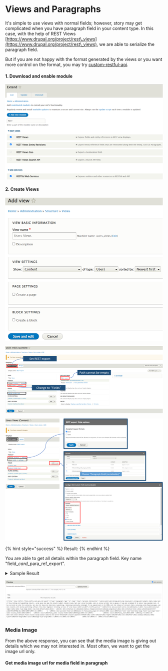 # Views and Paragraphs

It's simple to use views with normal fields; however, story may get complicated when you have paragraph field in your content type. In this case, with the help of REST Views [https://www.drupal.org/project/rest\_views](https://www.drupal.org/project/rest\_views), we are able to serialize the paragraph field.

But if you are not happy with the format generated by the views or you want more control on the format, you may try [custom-restful-api](../../custom-modules/custom-restful-api/ "mention").

#### 1. Download and enable module

![](<../../.gitbook/assets/image (1) (1) (1).png>)

#### 2. Create Views

![](<../../.gitbook/assets/image (3) (1).png>)

![](<../../.gitbook/assets/paraview1 (1).png>)

![](../../.gitbook/assets/paraview2.png)

{% hint style="success" %}
Result:
{% endhint %}

You are able to get all details within the paragraph field. Key name "field\__card_\_para\_ref\_export".

<details>

<summary>Sample Result</summary>

```
[
  {
    "title": "Male Profile",
    "field_profile_card_para_ref_export": [
      {
        "type": "paragraph",
        "age": "20",
        "name": "Peter",
        "personal_introduction": "<p><strong>Lorem Ipsum</strong> is simply dummy text of the printing and typesetting industry. Lorem Ipsum has been the industry's standard dummy text ever since the 1500s, when an unknown printer took a galley of type and scrambled it to make a type specimen book. It has survived not only five centuries, but also the leap into electronic typesetting, remaining essentially unchanged. It was popularised in the 1960s with the release of Letraset sheets containing Lorem Ipsum passages, and more recently with desktop publishing software like Aldus PageMaker including versions of Lorem Ipsum.</p>",
        "profile_picture": "<article data-quickedit-entity-id=\"media/1\" class=\"contextual-region media media--type-image media--view-mode-default\">\n  <div data-contextual-id=\"media:media=1:changed=1643343154&amp;langcode=en\" data-contextual-token=\"-2y46dUXUUQszaPSHr0kf-ax8abVf6CtmDTG5Qq-5pc\"></div>\n      \n  <div data-quickedit-field-id=\"media/1/field_media_image/en/default\" class=\"field field--name-field-media-image field--type-image field--label-visually_hidden\">\n    <div class=\"field__label visually-hidden\">Image</div>\n              <div class=\"field__item\">  <img src=\"/d9-demo/web/sites/default/files/styles/large/public/2022-01/ben-parker-OhKElOkQ3RE-unsplash.jpg?itok=rSNXRGD9\" width=\"320\" height=\"480\" alt=\"Peter\" loading=\"lazy\" typeof=\"foaf:Image\" class=\"image-style-large\" />\n\n\n</div>\n          </div>\n\n  </article>\n"
      }
    ]
  }
]
```

</details>

![](<../../.gitbook/assets/image (4) (1) (1).png>)

### Media Image

From the above response, you can see that the media image is giving out details which we may not interested in. Most often, we want to get the image url only.

#### Get media image url for media field in paragraph
